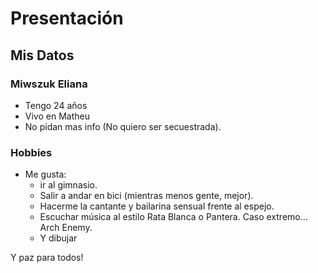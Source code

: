 # Presentación 
## Mis Datos
### Miwszuk Eliana
* Tengo 24 años
* Vivo en Matheu
* No pidan mas info (No quiero ser secuestrada). 

### Hobbies
 * Me gusta: 
    - ir al gimnasio.
    - Salir a andar en bici (mientras menos gente, mejor).
    - Hacerme la cantante y bailarina sensual frente al espejo.
    - Escuchar música al estilo Rata Blanca o Pantera. Caso extremo... Arch Enemy.
    - Y dibujar
    
 Y paz para todos!
  
 
